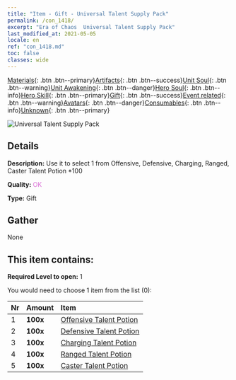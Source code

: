 ```yaml
---
title: "Item - Gift - Universal Talent Supply Pack"
permalink: /con_1418/
excerpt: "Era of Chaos  Universal Talent Supply Pack"
last_modified_at: 2021-05-05
locale: en
ref: "con_1418.md"
toc: false
classes: wide
---
```

 [Materials](/Items/){: .btn .btn--primary}[Artifacts](/Items/Artifacts/){: .btn .btn--success}[Unit Soul](/Items/UnitSoul/){: .btn .btn--warning}[Unit Awakening](/Items/UnitAwakening/){: .btn .btn--danger}[Hero Soul](/Items/HeroSoul/){: .btn .btn--info}[Hero Skill](/Items/HeroSkill/){: .btn .btn--primary}[Gift](/Items/Gift/){: .btn .btn--success}[Event related](/Items/Events/){: .btn .btn--warning}[Avatars](/Items/Avatars/){: .btn .btn--danger}[Consumables](/Items/Consumables/){: .btn .btn--info}[Unknown](/Items/Unknown/){: .btn .btn--primary}

 ![Universal Talent Supply Pack](/images/t/i_907032.png)

## Details
 **Description:** Use it to select 1 from Offensive, Defensive, Charging, Ranged, Caster Talent Potion *100

 **Quality:** <span style="color: #DA70D6">OK</span>

 **Type:** Gift

## Gather

  None

## This item contains:

 **Required Level to open:** 1

 You would need to choose 1 item from the list (0):

  | Nr | Amount |     Item    |
  |:---|:-------|:------------|
  | 1 |  **100x** | [Offensive Talent Potion](/Items/con_786/) |  | 
  | 2 |  **100x** | [Defensive Talent Potion](/Items/con_787/) |  | 
  | 3 |  **100x** | [Charging Talent Potion](/Items/con_788/) |  | 
  | 4 |  **100x** | [Ranged Talent Potion](/Items/con_789/) |  | 
  | 5 |  **100x** | [Caster Talent Potion](/Items/con_790/) |  | 

